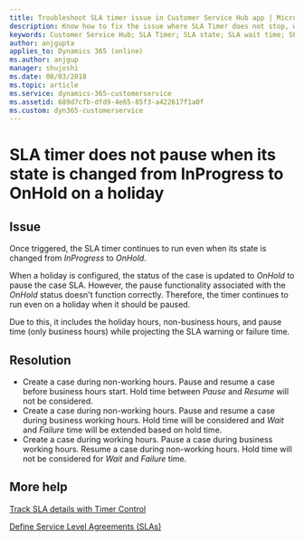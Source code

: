 ```yaml
---
title: Troubleshoot SLA timer issue in Customer Service Hub app | Microsoft Docs
description: Know how to fix the issue where SLA Timer does not stop, when state is changed from OnHold to InProgress on a Holiday
keywords: Customer Service Hub; SLA Timer; SLA state; SLA wait time; SLA failure time
author: anjgupta
applies_to: Dynamics 365 (online) 
ms.author: anjgup
manager: shujoshi
ms.date: 08/03/2018
ms.topic: article
ms.service: dynamics-365-customerservice
ms.assetid: 689d7cfb-dfd9-4e65-85f3-a422617f1a0f
ms.custom: dyn365-customerservice
---
```


# SLA timer does not pause when its state is changed from InProgress to OnHold on a holiday

## Issue

Once triggered, the SLA timer continues to run even when its state is changed from *InProgress* to *OnHold*. 

When a holiday is configured, the status of the case is updated to *OnHold* to pause the case SLA. However, the pause functionality associated with the *OnHold* status doesn't function correctly. Therefore, the timer continues to run even on a holiday when it should be paused.

Due to this, it includes the holiday hours, non-business hours, and pause time (only business hours) while projecting the SLA warning or failure time. 

## Resolution



- Create a case during non-working hours. Pause and resume a case before business hours start. Hold time between *Pause* and *Resume* will not be considered.
- Create a case during non-working hours. Pause and resume a case during business working hours. Hold time will be considered and *Wait* and *Failure* time will be extended based on hold time.
- Create a case during working hours. Pause a case during business working hours. Resume a case during non-working hours. Hold time will not be considered for *Wait* and *Failure* time.

## More help

[Track SLA details with Timer Control](customer-service-hub-user-guide-case-sla.md#track-sla-details-with-timer-control)

[Define Service Level Agreements (SLAs)](define-service-level-agreements.md)


